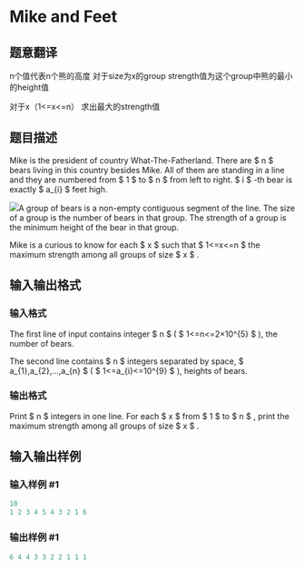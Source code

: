 # Mike and Feet

## 题意翻译

n个值代表n个熊的高度 对于size为x的group strength值为这个group中熊的最小的height值

对于x（1<=x<=n） 求出最大的strength值

## 题目描述

Mike is the president of country What-The-Fatherland. There are $ n $ bears living in this country besides Mike. All of them are standing in a line and they are numbered from $ 1 $ to $ n $ from left to right. $ i $ -th bear is exactly $ a_{i} $ feet high.

![](https://cdn.luogu.com.cn/upload/vjudge_pic/CF547B/55023824803fec80735778e2764ac63d5b4e5c66.png)A group of bears is a non-empty contiguous segment of the line. The size of a group is the number of bears in that group. The strength of a group is the minimum height of the bear in that group.

Mike is a curious to know for each $ x $ such that $ 1<=x<=n $ the maximum strength among all groups of size $ x $ .

## 输入输出格式

### 输入格式

The first line of input contains integer $ n $ ( $ 1<=n<=2×10^{5} $ ), the number of bears.

The second line contains $ n $ integers separated by space, $ a_{1},a_{2},...,a_{n} $ ( $ 1<=a_{i}<=10^{9} $ ), heights of bears.

### 输出格式

Print $ n $ integers in one line. For each $ x $ from $ 1 $ to $ n $ , print the maximum strength among all groups of size $ x $ .

## 输入输出样例

### 输入样例 #1

```cpp
10
1 2 3 4 5 4 3 2 1 6

```
### 输出样例 #1

```cpp
6 4 4 3 3 2 2 1 1 1 

```
